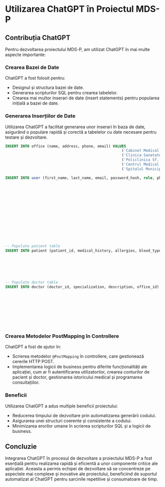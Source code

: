 # Utilizarea ChatGPT în Proiectul MDS-P

## Contribuția ChatGPT

Pentru dezvoltarea proiectului MDS-P, am utilizat ChatGPT în mai multe aspecte importante:

### Crearea Bazei de Date

ChatGPT a fost folosit pentru:
- Designul și structura bazei de date.
- Generarea scripturilor SQL pentru crearea tabelelor.
- Crearea mai multor inserari de date (insert statements) pentru popularea inițială a bazei de date.

### Generarea Inserțiilor de Date

Utilizarea ChatGPT a facilitat generarea unor inserari în baza de date, asigurând o populare rapidă și corectă a tabelelor cu date necesare pentru testare și dezvoltare.

```sql
INSERT INTO office (name, address, phone, email) VALUES
                                                     ('Cabinet Medical Dr. Popescu', 'Str. Mihai Eminescu, nr. 45, Bucuresti', '021-123-4567', 'contact@drpopescu.ro'),
                                                     ('Clinica Sanatatea Ta', 'Bd. Unirii, nr. 23, Cluj-Napoca', '0264-890-123', 'info@sanatateata.ro'),
                                                     ('Policlinica Sf. Maria', 'Str. Alexandru Ioan Cuza, nr. 10, Iasi', '0232-567-890', 'contact@sfmaria.ro'),
                                                     ('Centrul Medical MediPlus', 'Calea Victoriei, nr. 101, Timisoara', '0256-345-678', 'receptie@mediplus.ro'),
                                                     ('Spitalul Municipal Ploiesti', 'Str. Libertatii, nr. 8, Ploiesti', '0244-123-456', 'spital@municipalpl.ro');

INSERT INTO user (first_name, last_name, email, password_hash, role, phone) VALUES
                                                                                ('Ion', 'Popescu', 'ion.popescu@example.com', 'parola123', 'patient', '0721-123-456'),
                                                                                ('Maria', 'Ionescu', 'maria.ionescu@example.com', 'parola123', 'patient', '0742-234-567'),
                                                                                ('Andrei', 'Georgescu', 'andrei.georgescu@example.com', 'parola123', 'patient', '0731-345-678'),
                                                                                ('Elena', 'Marinescu', 'elena.marinescu@example.com', 'parola123', 'patient', '0753-456-789'),
                                                                                ('Cristina', 'Dumitrescu', 'cristina.dumitrescu@example.com', 'parola123', 'patient', '0764-567-890'),
                                                                                ('Alexandru', 'Popescu', 'alexandru.popescu@example.com', 'parola123', 'doctor', '0722-123-456'),
                                                                                ('Bogdan', 'Ionescu', 'bogdan.ionescu@example.com', 'parola123', 'doctor', '0733-234-567'),
                                                                                ('Catalin', 'Georgescu', 'catalin.georgescu@example.com', 'parola123', 'doctor', '0744-345-678'),
                                                                                ('Daniela', 'Marinescu', 'daniela.marinescu@example.com', 'parola123', 'doctor', '0755-456-789'),
                                                                                ('Elena', 'Dumitrescu', 'elena.dumitrescu@example.com', 'parola123', 'doctor', '0766-567-890'),
                                                                                ('Ana', 'Popa', 'ana.popaaa@example.com', 'parola123', 'doctor', '0722000000'),
                                                                                ('Mihai', 'Georgescu', 'mihaiii.georgescu@example.com', 'parola123', 'doctor', '0722000001'),
                                                                                ('Elena', 'Constantinescu', 'elenaaa.constantinescu@example.com', 'parola123', 'doctor', '0722000002');

-- Populate patient table
INSERT INTO patient (patient_id, medical_history, allergies, blood_type) VALUES
                                                                             ((SELECT user_id FROM user WHERE email = 'ion.popescu@example.com'), 'Istoric de boli cardiace', 'Polen, praf', 'A+'),
                                                                             ((SELECT user_id FROM user WHERE email = 'maria.ionescu@example.com'), 'Diabet', 'Lapte', 'B+'),
                                                                             ((SELECT user_id FROM user WHERE email = 'andrei.georgescu@example.com'), 'Astm', 'Nuci', 'O-'),
                                                                             ((SELECT user_id FROM user WHERE email = 'elena.marinescu@example.com'), 'Hipertensiune', 'Pisici', 'AB+'),
                                                                             ((SELECT user_id FROM user WHERE email = 'cristina.dumitrescu@example.com'), 'Probleme tiroidiene', 'Penicilina', 'O+');

-- Populate doctor table
INSERT INTO doctor (doctor_id, specialization, description, office_id) VALUES
                                                                           ((SELECT user_id FROM user WHERE email = 'alexandru.popescu@example.com'), 'Cardiologie', 'Specialist in cardiologie cu peste 10 ani de experienta', 1),
                                                                           ((SELECT user_id FROM user WHERE email = 'bogdan.ionescu@example.com'), 'Dermatologie', 'Dermatolog recunoscut pentru tratamente eficiente', 2),
                                                                           ((SELECT user_id FROM user WHERE email = 'catalin.georgescu@example.com'), 'Pediatrie', 'Medic pediatru dedicat ingrijirii copiilor', 3),
                                                                           ((SELECT user_id FROM user WHERE email = 'daniela.marinescu@example.com'), 'Neurologie', 'Experienta vasta in tratarea afectiunilor neurologice', 4),
                                                                           ((SELECT user_id FROM user WHERE email = 'elena.dumitrescu@example.com'), 'Oftalmologie', 'Oftalmolog expert in corectarea problemelor de vedere', 5),
                                                                           ((SELECT user_id FROM user WHERE email = 'ana.popaaa@example.com'), 'Pediatrie', 'Specializat în îngrijirea copiilor și adolescenților.', 1),
                                                                           ((SELECT user_id FROM user WHERE email = 'mihaiii.georgescu@example.com'), 'Pediatrie', 'Specializat în îngrijirea copiilor și adolescenților.', 3),
                                                                           ((SELECT user_id FROM user WHERE email = 'elenaaa.constantinescu@example.com'), 'Pediatrie', 'Specializat în îngrijirea copiilor și adolescenților.', 5);
```
### Crearea Metodelor PostMapping în Controllere

ChatGPT a fost de ajutor în:
- Scrierea metodelor `@PostMapping` în controllere, care gestionează cererile HTTP POST.
- Implementarea logicii de business pentru diferite funcționalități ale aplicației, cum ar fi autentificarea utilizatorilor, crearea conturilor de pacient și doctor, gestionarea istoricului medical și programarea consultațiilor.

### Beneficii

Utilizarea ChatGPT a adus multiple beneficii proiectului:
- Reducerea timpului de dezvoltare prin automatizarea generării codului.
- Asigurarea unei structuri coerente și consistente a codului.
- Minimizarea erorilor umane în scrierea scripturilor SQL și a logicii de business.

## Concluzie

Integrarea ChatGPT în procesul de dezvoltare a proiectului MDS-P a fost esențială pentru realizarea rapidă și eficientă a unor componente critice ale aplicației. Aceasta a permis echipei de dezvoltare să se concentreze pe aspectele mai complexe și inovative ale proiectului, beneficiind de suportul automatizat al ChatGPT pentru sarcinile repetitive și consumatoare de timp.
